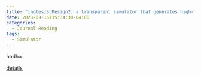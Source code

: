 ```yaml
---
title: "[notes]scDesign2: a transparent simulator that generates high-fidelity single-cell gene expression count data with gene correlations captured"
date: 2023-09-15T15:34:30-04:00
categories:
  - Journal Reading
tags:
  - Simulator
---
```


hadha

[details](https://kaiyanm.github.io/cheat%20sheet/stat-test/)